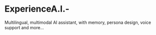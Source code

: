 # ExperienceA.I.-
Multilingual, multimodal AI assistant, with memory, persona design, voice support and more...
